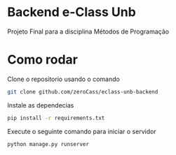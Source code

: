 # Backend e-Class Unb
Projeto Final para a disciplina Métodos de Programação

# Como rodar
Clone o repositorio usando o comando
```bash
git clone github.com/zeroCass/eclass-unb-backend
```
Instale as dependecias
```bash
pip install -r requirements.txt
```
Execute o seguinte comando para iniciar o servidor
```bash
python manage.py runserver
```
